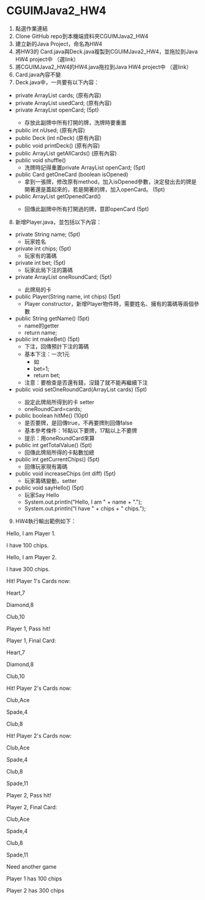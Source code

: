 # CGUIMJava2_HW4

1.	點選作業連結
2.	Clone GitHub repo到本機端資料夾CGUIMJava2_HW4
3.	建立新的Java Project，命名為HW4
4.	將HW3的 Card.java與Deck.java複製到CGUIMJava2_HW4，並拖拉到Java HW4 project中 （選link）
5.	將CGUIMJava2_HW4的HW4.java拖拉到Java HW4 project中 （選link）
6.	Card.java內容不變
7.	Deck.java中，一共要有以下內容：
  - private ArrayList<Card> cards; (原有內容)
  - private ArrayList<Card> usedCard; (原有內容)
  - private ArrayList<Card> openCard; (5pt)
    - 存放此副牌中所有打開的牌，洗牌時要重置
  - public int nUsed; (原有內容)
  - public Deck (int nDeck)  (原有內容)
  - public void printDeck() (原有內容)
  - public ArrayList<Card> getAllCards() (原有內容)
  - public void shuffle()
    - 洗牌時記得重置private ArrayList<Card> openCard; (5pt)
  - public Card getOneCard (boolean isOpened)
    - 拿到一張牌，修改原有method，加入isOpened參數，決定發出去的牌是開著還是蓋起來的，若是開著的牌，加入openCard。 (5pt)
  - public ArrayList<Card> getOpenedCard()
    - 回傳此副牌中所有打開過的牌，意即openCard  (5pt)
    
8.	新增Player.java，並包括以下內容：
  - private String name; (5pt)
    - 玩家姓名
  - private int chips; (5pt)
    - 玩家有的籌碼
  - private int bet; (5pt)
    - 玩家此局下注的籌碼
  - private ArrayList<Card> oneRoundCard; (5pt)
    - 此牌局的卡
  - public Player(String name, int chips) (5pt)
    - Player constructor，新增Player物件時，需要姓名、擁有的籌碼等兩個參數
  - public String getName() (5pt)
    - name的getter
    - return name;
  - public int makeBet() (5pt)
    - 下注，回傳預計下注的籌碼
    - 基本下注：一次1元
      - 如
      - bet=1;
      - return bet;
    - 注意：要檢查是否還有錢，沒錢了就不能再繼續下注
  - public void setOneRoundCard(ArrayList<Card> cards) (5pt)
    - 設定此牌局所得到的卡 setter
    - oneRoundCard=cards;
  - public boolean hitMe() (10pt)
    - 是否要牌，是回傳true，不再要牌則回傳false
    - 基本參考條件：16點以下要牌，17點以上不要牌
    - 提示：用oneRoundCard來算
  - public int getTotalValue() (5pt)
    - 回傳此牌局所得的卡點數加總
  - public int getCurrentChips() (5pt)
    - 回傳玩家現有籌碼
  - public void increaseChips (int diff) (5pt)
    - 玩家籌碼變動，setter
  - public void sayHello() (5pt)
    - 玩家Say Hello
    - System.out.println("Hello, I am " + name + ".");
    - System.out.println("I have " + chips + " chips.");

9.	HW4執行輸出範例如下：

Hello, I am Player 1.

I have 100 chips.

Hello, I am Player 2.

I have 300 chips.

Hit! Player 1's Cards now:

Heart,7

Diamond,8

Club,10

Player 1, Pass hit!

Player 1, Final Card:

Heart,7

Diamond,8

Club,10

Hit! Player 2's Cards now:

Club,Ace

Spade,4

Club,8

Hit! Player 2's Cards now:

Club,Ace

Spade,4

Club,8

Spade,11

Player 2, Pass hit!

Player 2, Final Card:

Club,Ace

Spade,4

Club,8

Spade,11

Need another game

Player 1 has 100 chips

Player 2 has 300 chips
